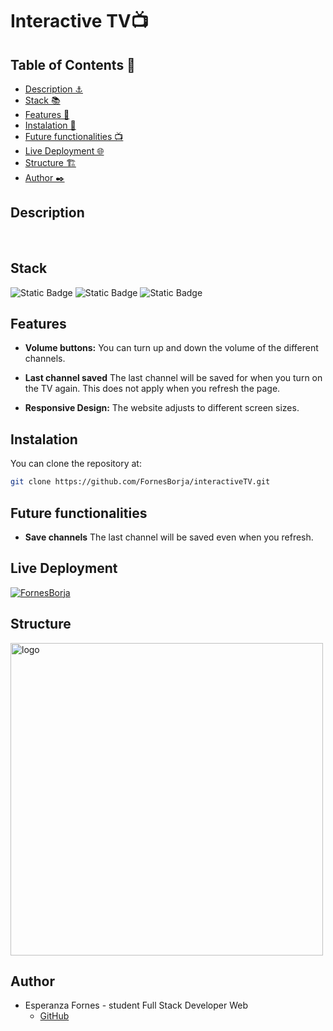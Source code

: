 # Interactive TV📺

## Table of Contents 📂

- <a href="#description">Description ⚓</a>
- <a href="#stack">Stack 📚</a>
- <a href="#features">Features 👾</a>
- <a href="#instalation">Instalation 💾</a>
- <a href="#future-functionalities">Future functionalities 📺</a>
- <a href="#live-deployment">Live Deployment 🌐</a>
- <a href="#structure">Structure 🏗️</a>
- <a href="#author">Author ✒️</a>

## Description

<br>

## Stack

![Static Badge](https://img.shields.io/badge/HTML5-orange?style=flat-square) ![Static Badge](https://img.shields.io/badge/CSS3-blue?style=flat-square) ![Static Badge](https://img.shields.io/badge/JavaScript-yellow?style=flat-square)

## Features
- **Volume buttons:** You can turn up and down the volume of the different channels.

- **Last channel saved** The last channel will be saved for when you turn on the TV again. This does not apply when you refresh the page.

- **Responsive Design:** The website adjusts to different screen sizes.

## Instalation

You can clone the repository at:

```sh
git clone https://github.com/FornesBorja/interactiveTV.git
```

## Future functionalities
- **Save channels** The last channel will be saved even when you refresh.

## Live Deployment

[![FornesBorja](https://img.shields.io/static/v1?label=FornesBorja&message=interactiveTV&color=purple&logo=github)](https://fornesborja.github.io/interactiveTV)

## Structure

<img align="center" alt="logo" width="500" src="https://i.gyazo.com/c5ad71ec56cd92f58aed9501ba01a633.png">

## Author

- Esperanza Fornes - student Full Stack Developer Web
  - [GitHub](https://github.com/fornesborja)
